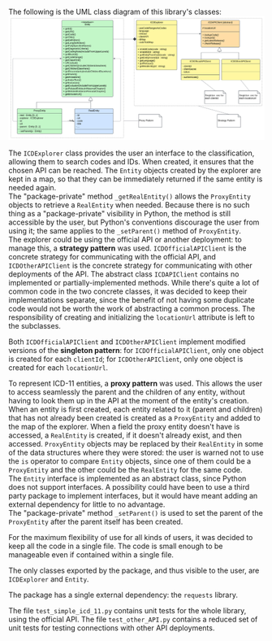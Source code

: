 The following is the UML class diagram of this library's classes:
![UML class diagram](https://github.com/StefanoTrv/simple_icd_11/blob/master/technical_report/simple_icd_11_UML.svg "UML class diagram")

The `ICDExplorer` class provides the user an interface to the classification, allowing them to search codes and IDs. When created, it ensures that the chosen API can be reached. The `Entity` objects created by the explorer are kept in a map, so that they can be immediately returned if the same entity is needed again.  
The "package-private" method `_getRealEntity()` allows the `ProxyEntity` objects to retrieve a `RealEntity` when needed. Because there is no such thing as a "package-private" visibility in Python, the method is still accessible by the user, but Python's conventions discourage the user from using it; the same applies to the `_setParent()` method of `ProxyEntity`.  
The explorer could be using the official API or another deployment: to manage this, a **strategy pattern** was used. `ICDOfficialAPIClient` is the concrete strategy for communicating with the official API, and `ICDOtherAPIClient` is the concrete strategy for communicating with other deployments of the API. The abstract class `ICDAPIClient` contains no implemented or partially-implemented methods. While there's quite a lot of common code in the two concrete classes, it was decided to keep their implementations separate, since the benefit of not having some duplicate code would not be worth the work of abstracting a common process. The responsibility of creating and initializing the `locationUrl` attribute is left to the subclasses.

Both `ICDOfficialAPIClient` and `ICDOtherAPIClient` implement modified versions of the **singleton pattern**: for `ICDOfficialAPIClient`, only one object is created for each `clientId`; for `ICDOtherAPIClient`, only one object is created for each `locationUrl`.

To represent ICD-11 entities, a **proxy pattern** was used. This allows the user to access seamlessly the parent and the children of any entity, without having to look them up in the API at the moment of the entity's creation. When an entity is first created, each entity related to it (parent and children) that has not already been created is created as a `ProxyEntity` and added to the map of the explorer. When a field the proxy entity doesn't have is accessed, a `RealEntity` is created, if it doesn't already exist, and then accessed. `ProxyEntity` objects may be replaced by their `RealEntity` in some of the data structures where they were stored: the user is warned not to use the `is` operator to compare `Entity` objects, since one of them could be a `ProxyEntity` and the other could be the `RealEntity` for the same code.  
The `Entity` interface is implemented as an abstract class, since Python does not support interfaces. A possibility could have been to use a third party package to implement interfaces, but it would have meant adding an external dependency for little to no advantage.  
The "package-private" method `_setParent()` is used to set the parent of the `ProxyEntity` after the parent itself has been created.

For the maximum flexibility of use for all kinds of users, it was decided to keep all the code in a single file. The code is small enough to be manageable even if contained within a single file.

The only classes exported by the package, and thus visible to the user, are `ICDExplorer` and `Entity`.

The package has a single external dependency: the `requests` library.

The file `test_simple_icd_11.py` contains unit tests for the whole library, using the official API. The file `test_other_API.py` contains a reduced set of unit tests for testing connections with other API deployments.
